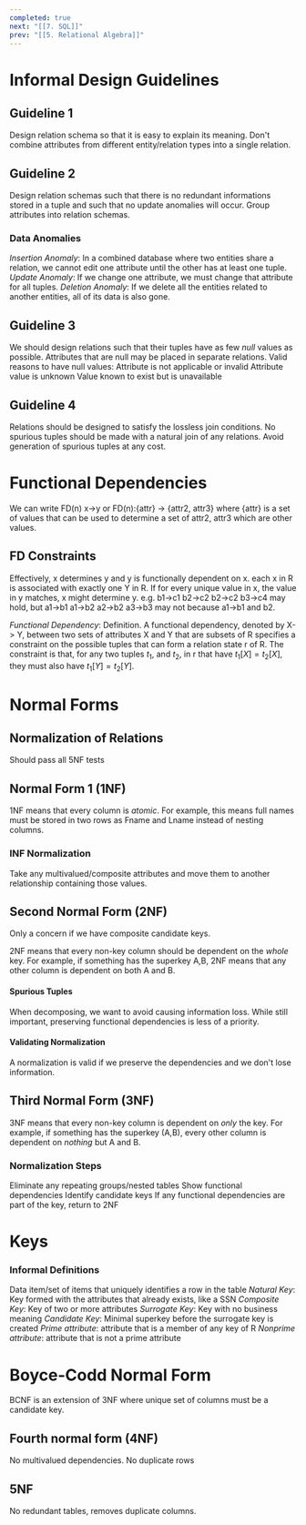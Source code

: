```yaml
---
completed: true
next: "[[7. SQL]]"
prev: "[[5. Relational Algebra]]"
---
```

# Informal Design Guidelines

## Guideline 1

Design relation schema so that it is easy to explain its meaning. Don't combine attributes from different entity/relation types into a single relation. 
## Guideline 2

Design relation schemas such that there is no redundant informations stored in a tuple and such that no update anomalies will occur. Group attributes into relation schemas. 
### Data Anomalies
*Insertion Anomaly*: In a combined database where two entities share a relation, we cannot edit one attribute until the other has at least one tuple. 
*Update Anomaly*: If we change one attribute, we must change that attribute for all tuples. 
*Deletion Anomaly*: If we delete all the entities related to another entities, all of its data is also gone. 
## Guideline 3
We should design relations such that their tuples have as few *null* values as possible. Attributes that are null may be placed in separate relations. 
Valid reasons to have null values:
Attribute is not applicable or invalid
Attribute value is unknown
Value known to exist but is unavailable
## Guideline 4
Relations should be designed to satisfy the lossless join conditions. No spurious tuples should be made with a natural join of any relations. 
Avoid generation of spurious tuples at any cost. 
# Functional Dependencies
We can write FD(n) x->y or FD(n):{attr} -> {attr2, attr3} where {attr} is a set of values that can be used to determine a set of attr2, attr3 which are other values. 
## FD Constraints
Effectively, x determines y and y is functionally dependent on x. each x in R is associated with exactly one Y in R. If for every unique value in x, the value in y matches, x might determine y. e.g. b1->c1 b2->c2 b2->c2 b3->c4 may hold, but a1->b1 a1->b2 a2->b2 a3->b3 may not because a1->b1 and b2. 

*Functional Dependency*: Definition. A functional dependency, denoted by X-> Y, between two sets of attributes X and Y that are subsets of R specifies a constraint on the possible tuples that can form a relation state r of R. The constraint is that, for any two tuples $t_1$, and $t_2$, in r that have $t_1[X]=t_2[X]$, they must also have $t_1[Y]=t_2[Y]$.
# Normal Forms

## Normalization of Relations
Should pass all 5NF tests
## Normal Form 1 (1NF)
1NF means that every column is *atomic*. For example, this means full names must be stored in two rows as Fname and Lname instead of nesting columns. 
### INF Normalization
Take any multivalued/composite attributes and move them to another relationship containing those values. 
## Second Normal Form (2NF)
Only a concern if we have composite candidate keys. 

2NF means that every non-key column should be dependent on the *whole* key. For example, if something has the superkey A,B, 2NF means that any other column is dependent on both A and B. 
#### Spurious Tuples
When decomposing, we want to avoid causing information loss. While still important, preserving functional dependencies is less of a priority. 
#### Validating Normalization
A normalization is valid if we preserve the dependencies and we don't lose information. 

## Third Normal Form (3NF)

3NF means that every non-key column is dependent on *only* the key. For example, if something has the superkey (A,B), every other column is dependent on *nothing* but A and B. 
### Normalization Steps
Eliminate any repeating groups/nested tables
Show functional dependencies
Identify candidate keys
If any functional dependencies are part of the key, return to 2NF
# Keys

### Informal Definitions
Data item/set of items that uniquely identifies a row in the table
*Natural Key*: Key formed with the attributes that already exists, like a SSN
*Composite Key*: Key of two or more attributes
*Surrogate Key*: Key with no business meaning
*Candidate Key*: Minimal superkey before the surrogate key is created
*Prime attribute*: attribute that is a member of any key of R
*Nonprime attribute*: attribute that is not a prime attribute
# Boyce-Codd Normal Form
BCNF is an extension of 3NF where unique set of columns must be a candidate key. 
## Fourth normal form (4NF)
No multivalued dependencies. No duplicate rows
## 5NF
No redundant tables, removes duplicate columns. 

